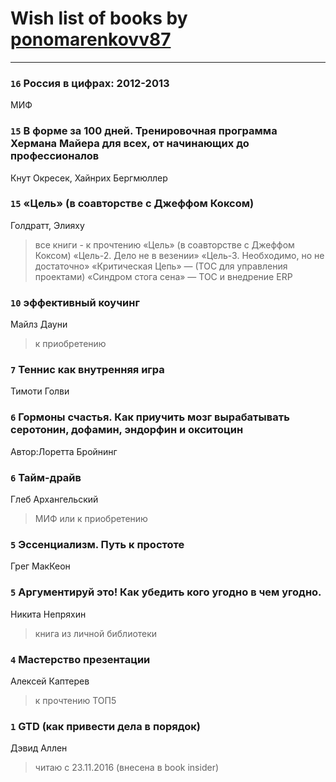 # Wish list of books by [ponomarenkovv87](http://openid.yandex.ru/ponomarenkovv87/)
---

### `16` Россия в цифрах: 2012-2013
МИФ

### `15` В форме за 100 дней. Тренировочная программа Хермана Майера для всех, от начинающих до профессионалов
Кнут Окресек, Хайнрих Бергмюллер

### `15` «Цель» (в соавторстве с Джеффом Коксом)
Голдратт, Элияху
> все книги - к прочтению «Цель» (в соавторстве с Джеффом Коксом) «Цель-2. Дело не в везении» «Цель-3. Необходимо, но не достаточно» «Критическая Цепь» — (ТОС для управления проектами) «Синдром стога сена» — ТОС и внедрение ERP

### `10` эффективный коучинг
Майлз Дауни
> к приобретению

### `7` Теннис как внутренняя игра
Тимоти Голви

### `6` Гормоны счастья. Как приучить мозг вырабатывать серотонин, дофамин, эндорфин и окситоцин
Автор:Лоретта Бройнинг

### `6` Тайм-драйв
Глеб Архангельский
> МИФ или к приобретению

### `5` Эссенциализм. Путь к простоте
Грег МакКеон

### `5` Аргументируй это! Как убедить кого угодно в чем угодно.
Никита Непряхин
> книга из личной библиотеки

### `4` Мастерство презентации
Алексей Каптерев
> к прочтению ТОП5

### `1` GTD (как привести дела в порядок)
Дэвид Аллен
> читаю с 23.11.2016 (внесена в book insider)

